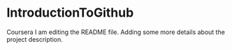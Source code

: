 # IntroductionToGithub
Coursera
I am editing the README file. Adding some more details about the project description.
